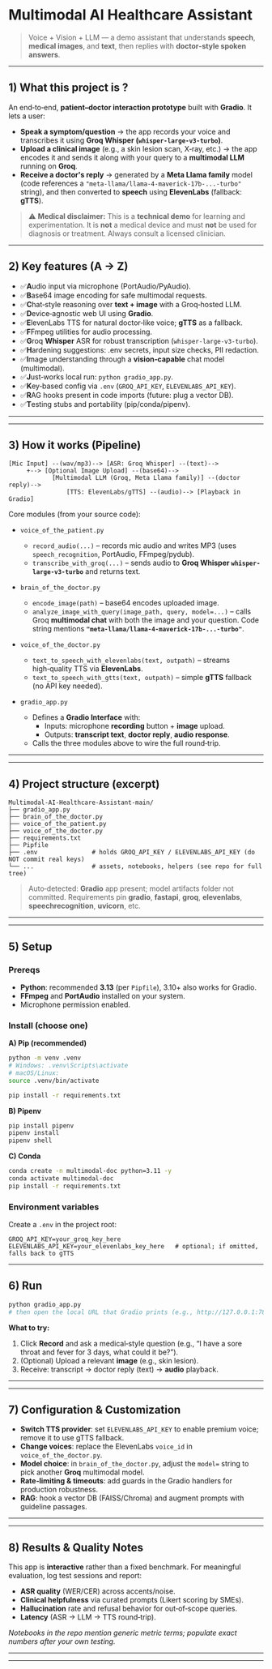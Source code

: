 # Multimodal AI Healthcare Assistant

> Voice + Vision + LLM — a demo assistant that understands **speech**, **medical images**, and **text**, then replies with **doctor‑style spoken answers**.

---

## 1) What this project is ?

An end‑to‑end, **patient–doctor interaction prototype** built with **Gradio**. It lets a user:

- **Speak a symptom/question** → the app records your voice and transcribes it using **Groq Whisper (`whisper-large-v3-turbo`)**.  
- **Upload a clinical image** (e.g., a skin lesion scan, X‑ray, etc.) → the app encodes it and sends it along with your query to a **multimodal LLM** running on **Groq**.  
- **Receive a doctor's reply** → generated by a **Meta Llama family** model (code references a `"meta-llama/llama-4-maverick-17b-...-turbo"` string), and then converted to **speech** using **ElevenLabs** (fallback: **gTTS**).

> ⚠️ **Medical disclaimer:** This is a **technical demo** for learning and experimentation. It is **not** a medical device and must **not** be used for diagnosis or treatment. Always consult a licensed clinician.

---

## 2) Key features (A → Z)

-  ✅**A**udio input via microphone (PortAudio/PyAudio).  
-  ✅**B**ase64 image encoding for safe multimodal requests.  
-  ✅**C**hat‑style reasoning over **text + image** with a Groq‑hosted LLM.  
-  ✅**D**evice‑agnostic web UI using **Gradio**.  
-  ✅**E**levenLabs TTS for natural doctor‑like voice; **gTTS** as a fallback.  
-  ✅**F**Fmpeg utilities for audio processing.  
-  ✅**G**roq **Whisper** ASR for robust transcription (`whisper-large-v3-turbo`).  
-  ✅**H**ardening suggestions: .env secrets, input size checks, PII redaction.  
-  ✅**I**mage understanding through a **vision‑capable** chat model (multimodal).  
-  ✅**J**ust‑works local run: `python gradio_app.py`.  
-  ✅**K**ey‑based config via `.env` (`GROQ_API_KEY`, `ELEVENLABS_API_KEY`).  
-  ✅**R**AG hooks present in code imports (future: plug a vector DB).  
-  ✅**T**esting stubs and portability (pip/conda/pipenv).

---

---

## 3) How it works (Pipeline)

```
[Mic Input] --(wav/mp3)--> [ASR: Groq Whisper] --(text)--> 
     +--> [Optional Image Upload] --(base64)--> 
            [Multimodal LLM (Groq, Meta Llama family)] --(doctor reply)--> 
                [TTS: ElevenLabs/gTTS] --(audio)--> [Playback in Gradio]
```

Core modules (from your source code):

- `voice_of_the_patient.py`  
  - `record_audio(...)` – records mic audio and writes MP3 (uses `speech_recognition`, PortAudio, FFmpeg/pydub).  
  - `transcribe_with_groq(...)` – sends audio to **Groq Whisper `whisper-large-v3-turbo`** and returns text.

- `brain_of_the_doctor.py`  
  - `encode_image(path)` – base64 encodes uploaded image.  
  - `analyze_image_with_query(image_path, query, model=...)` – calls Groq **multimodal chat** with both the image and your question. Code string mentions **`"meta-llama/llama-4-maverick-17b-...-turbo"`**.

- `voice_of_the_doctor.py`  
  - `text_to_speech_with_elevenlabs(text, outpath)` – streams high‑quality TTS via **ElevenLabs**.  
  - `text_to_speech_with_gtts(text, outpath)` – simple **gTTS** fallback (no API key needed).

- `gradio_app.py`  
  - Defines a **Gradio Interface** with:
    - Inputs: microphone **recording** button + **image** upload.  
    - Outputs: **transcript text**, **doctor reply**, **audio response**.  
  - Calls the three modules above to wire the full round‑trip.

---

---
## 4) Project structure (excerpt)

```
Multimodal-AI-Healthcare-Assistant-main/
├── gradio_app.py
├── brain_of_the_doctor.py
├── voice_of_the_patient.py
├── voice_of_the_doctor.py
├── requirements.txt
├── Pipfile
├── .env               # holds GROQ_API_KEY / ELEVENLABS_API_KEY (do NOT commit real keys)
└── ...                # assets, notebooks, helpers (see repo for full tree)
```

> Auto‑detected: **Gradio** app present; model artifacts folder not committed. Requirements pin **gradio**, **fastapi**, **groq**, **elevenlabs**, **speechrecognition**, **uvicorn**, etc.

---

---
## 5) Setup

### Prereqs
- **Python**: recommended **3.13** (per `Pipfile`), 3.10+ also works for Gradio.  
- **FFmpeg** and **PortAudio** installed on your system.  
- Microphone permission enabled.

### Install (choose one)

**A) Pip (recommended)**
```bash
python -m venv .venv
# Windows: .venv\Scripts\activate
# macOS/Linux:
source .venv/bin/activate

pip install -r requirements.txt
```

**B) Pipenv**
```bash
pip install pipenv
pipenv install
pipenv shell
```

**C) Conda**
```bash
conda create -n multimodal-doc python=3.11 -y
conda activate multimodal-doc
pip install -r requirements.txt
```

### Environment variables
Create a `.env` in the project root:
```
GROQ_API_KEY=your_groq_key_here
ELEVENLABS_API_KEY=your_elevenlabs_key_here   # optional; if omitted, falls back to gTTS
```

---

## 6) Run

```bash
python gradio_app.py
# then open the local URL that Gradio prints (e.g., http://127.0.0.1:7860)
```

**What to try:**
1. Click **Record** and ask a medical‑style question (e.g., “I have a sore throat and fever for 3 days, what could it be?”).  
2. (Optional) Upload a relevant **image** (e.g., skin lesion).  
3. Receive: transcript → doctor reply (text) → **audio** playback.

---


---


## 7) Configuration & Customization

- **Switch TTS provider**: set `ELEVENLABS_API_KEY` to enable premium voice; remove it to use gTTS fallback.  
- **Change voices**: replace the ElevenLabs `voice_id` in `voice_of_the_doctor.py`.  
- **Model choice**: in `brain_of_the_doctor.py`, adjust the `model=` string to pick another **Groq** multimodal model.  
- **Rate‑limiting & timeouts**: add guards in the Gradio handlers for production robustness.  
- **RAG**: hook a vector DB (FAISS/Chroma) and augment prompts with guideline passages.

---

---
## 8) Results & Quality Notes

This app is **interactive** rather than a fixed benchmark. For meaningful evaluation, log test sessions and report:

- **ASR quality** (WER/CER) across accents/noise.  
- **Clinical helpfulness** via curated prompts (Likert scoring by SMEs).  
- **Hallucination** rate and refusal behavior for out‑of‑scope queries.  
- **Latency** (ASR → LLM → TTS round‑trip).

_Notebooks in the repo mention generic metric terms; populate exact numbers after your own testing._

---

---
